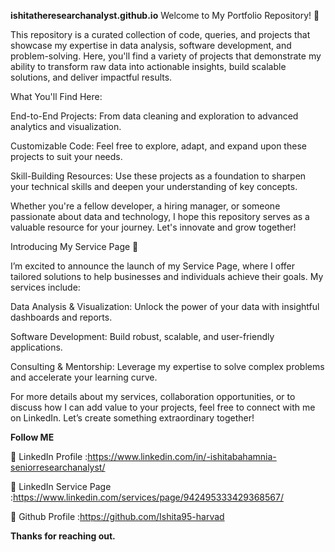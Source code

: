 **ishitatheresearchanalyst.github.io**
Welcome to My Portfolio Repository! 🚀

This repository is a curated collection of code, queries, and projects that showcase my expertise in data analysis, software development, and problem-solving. Here, you'll find a variety of projects that demonstrate my ability to transform raw data into actionable insights, build scalable solutions, and deliver impactful results.

What You'll Find Here:

End-to-End Projects: From data cleaning and exploration to advanced analytics and visualization.

Customizable Code: Feel free to explore, adapt, and expand upon these projects to suit your needs.

Skill-Building Resources: Use these projects as a foundation to sharpen your technical skills and deepen your understanding of key concepts.

Whether you're a fellow developer, a hiring manager, or someone passionate about data and technology, I hope this repository serves as a valuable resource for your journey. Let's innovate and grow together!

Introducing My Service Page 🌟

I’m excited to announce the launch of my Service Page, where I offer tailored solutions to help businesses and individuals achieve their goals. My services include:

Data Analysis & Visualization: Unlock the power of your data with insightful dashboards and reports.

Software Development: Build robust, scalable, and user-friendly applications.

Consulting & Mentorship: Leverage my expertise to solve complex problems and accelerate your learning curve.

For more details about my services, collaboration opportunities, or to discuss how I can add value to your projects, feel free to connect with me on LinkedIn. Let’s create something extraordinary together!

**Follow ME**

🔗 LinkedIn Profile :https://www.linkedin.com/in/-ishitabahamnia-seniorresearchanalyst/

🔗 LinkedIn Service Page :https://www.linkedin.com/services/page/942495333429368567/

🔗 Github Profile :https://github.com/Ishita95-harvad

**Thanks for reaching out.**
